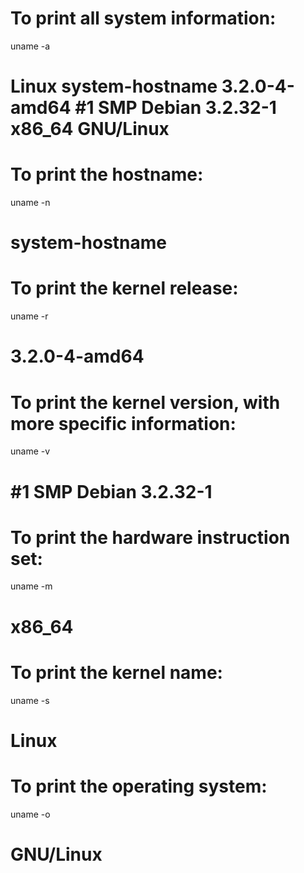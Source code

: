 To print all system information:
================================

uname -a

Linux system-hostname 3.2.0-4-amd64 \#1 SMP Debian 3.2.32-1 x86\_64 GNU/Linux
=============================================================================

To print the hostname:
======================

uname -n

system-hostname
===============

To print the kernel release:
============================

uname -r

3.2.0-4-amd64
=============

To print the kernel version, with more specific information:
============================================================

uname -v

\#1 SMP Debian 3.2.32-1
=======================

To print the hardware instruction set:
======================================

uname -m

x86\_64
=======

To print the kernel name:
=========================

uname -s

Linux
=====

To print the operating system:
==============================

uname -o

GNU/Linux
=========
